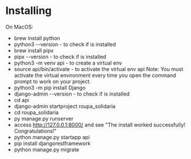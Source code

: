 # Installing 

On MacOS:
- brew install python
- python3 --version - to check if is installed
- brew install pipx
- pipx --version - to check if is installed
- python3 -m venv api - to create a virtual env 
- source api/bin/activate - to activate the virtual env api
Note: You must activate the virtual environment every time you open the command prompt to work on your project.
- python3 -m pip install Django
- django-admin --version - to check if is installed
- cd api
- django-admin startproject roupa_solidaria
- cd roupa_solidaria
- py manage.py runserver
- access http://127.0.0.1:8000/ and see "The install worked successfully! Congratulations!"
- python manage.py startapp api
- pip install djangorestframework
- python manage.py migrate     